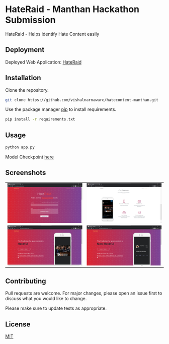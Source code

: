 # HateRaid - Manthan Hackathon Submission

HateRaid - Helps identify Hate Content easily

## Deployment
Deployed Web Application: [HateRaid](http://hateraid.azurewebsites.net/)     

## Installation
Clone the repository.
```bash
git clone https://github.com/vishalnarnaware/hatecontent-manthan.git
```

Use the package manager [pip](https://pip.pypa.io/en/stable/) to install requirements.

```bash
pip install -r requirements.txt
```

## Usage

```python
python app.py
```
Model Checkpoint [here](https://drive.google.com/drive/folders/1BdSbvu9BGm1lA6nE8eTxmqDUzPrlCXsl)

## Screenshots
|    |    |
| ---| ---|
|![Screenshot](static/img/DemoSS/Picture1.png)| ![Screenshot](static/img/DemoSS/Picture2.png) |
|![Screenshot](static/img/DemoSS/Picture3.png)| ![Screenshot](static/img/DemoSS/Picture4.png) |

## Contributing
Pull requests are welcome. For major changes, please open an issue first to discuss what you would like to change.

Please make sure to update tests as appropriate.

## License
[MIT](https://choosealicense.com/licenses/mit/)